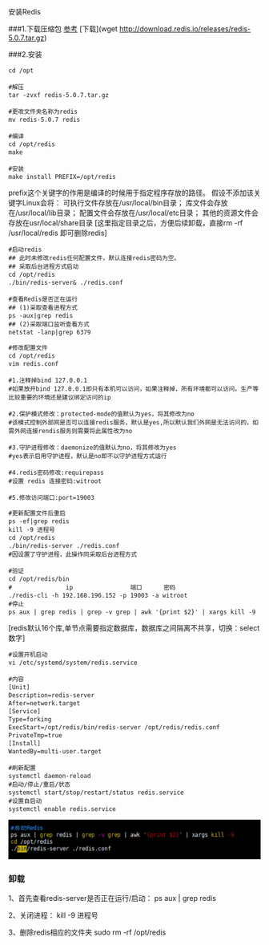 安装Redis


###1.下载压缩包
[参考](https://blog.csdn.net/weixin_39412946/article/details/111573290)
[下载](wget http://download.redis.io/releases/redis-5.0.7.tar.gz)

###2.安装
```shell script
cd /opt

#解压
tar -zvxf redis-5.0.7.tar.gz

#更改文件夹名称为redis
mv redis-5.0.7 redis

#编译
cd /opt/redis
make

#安装
make install PREFIX=/opt/redis
```
prefix这个关键字的作用是编译的时候用于指定程序存放的路径。
假设不添加该关键字Linux会将：
	可执行文件存放在/usr/local/bin目录；
	库文件会存放在/usr/local/lib目录；
	配置文件会存放在/usr/local/etc目录；
	其他的资源文件会存放在usr/local/share目录
[这里指定目录之后，方便后续卸载，直接rm -rf /usr/local/redis 即可删除redis]

```shell script
#启动redis
## 此时未修改redis任何配置文件，默认连接redis密码为空。
## 采取后台进程方式启动
cd /opt/redis
./bin/redis-server& ./redis.conf

#查看Redis是否正在运行
## (1)采取查看进程方式
ps -aux|grep redis
## (2)采取端口监听查看方式
netstat -lanp|grep 6379
```
```shell script
#修改配置文件
cd /opt/redis
vim redis.conf

#1.注释掉bind 127.0.0.1
#如果放开bind 127.0.0.1即只有本机可以访问，如果注释掉，所有环境都可以访问。生产等比较重要的环境还是建议绑定访问的ip

#2.保护模式修改：protected-mode的值默认为yes，将其修改为no
#该模式控制外部网是否可以连接redis服务，默认是yes,所以默认我们外网是无法访问的，如需外网连接rendis服务则需要将此属性改为no

#3.守护进程修改：daemonize的值默认为no，将其修改为yes
#yes表示启用守护进程，默认是no即不以守护进程方式运行

#4.redis密码修改:requirepass
#设置 redis 连接密码:witroot

#5.修改访问端口:port=19003
```
```shell script
#更新配置文件后重启
ps -ef|grep redis
kill -9 进程号
cd /opt/redis
./bin/redis-server ./redis.conf
#因设置了守护进程，此操作同采取后台进程方式

#验证
cd /opt/redis/bin
#               ip                端口      密码
./redis-cli -h 192.168.196.152 -p 19003 -a witroot
#停止
ps aux | grep redis | grep -v grep | awk '{print $2}' | xargs kill -9
```

[redis默认16个库,单节点需要指定数据库，数据库之间隔离不共享，切换：select 数字]


```shell script
#设置开机启动
vi /etc/systemd/system/redis.service

#内容
[Unit]
Description=redis-server
After=network.target
[Service]
Type=forking
ExecStart=/opt/redis/bin/redis-server /opt/redis/redis.conf
PrivateTmp=true
[Install]
WantedBy=multi-user.target

#刷新配置
systemctl daemon-reload
#启动/停止/重启/状态
systemctl start/stop/restart/status redis.service
#设置自启动
systemctl enable redis.service
```

![启动redis](../image/启动redis.jpg)



### 卸载
1、首先查看redis-server是否正在运行/启动：
ps aux | grep redis

2、关闭进程：
kill -9 进程号

3、删除redis相应的文件夹
sudo rm -rf /opt/redis